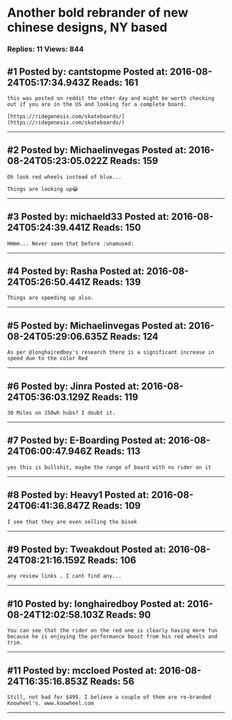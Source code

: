 # Another bold rebrander of new chinese designs, NY based

### Replies: 11 Views: 844

## \#1 Posted by: cantstopme Posted at: 2016-08-24T05:17:34.943Z Reads: 161

```
this was posted on reddit the other day and might be worth checking out if you are in the US and looking for a complete board.

[https://ridegenesis.com/skateboards/](https://ridegenesis.com/skateboards/)
```

---
## \#2 Posted by: Michaelinvegas Posted at: 2016-08-24T05:23:05.022Z Reads: 159

```
Oh look red wheels instead of blue...

Things are looking up😂
```

---
## \#3 Posted by: michaeld33 Posted at: 2016-08-24T05:24:39.441Z Reads: 150

```
Hmmm... Never seen that before :unamused:
```

---
## \#4 Posted by: Rasha Posted at: 2016-08-24T05:26:50.441Z Reads: 139

```
Things are speeding up also.
```

---
## \#5 Posted by: Michaelinvegas Posted at: 2016-08-24T05:29:06.635Z Reads: 124

```
As per @longhairedboy's research there is a significant increase in speed due to the color Red
```

---
## \#6 Posted by: Jinra Posted at: 2016-08-24T05:36:03.129Z Reads: 119

```
30 Miles on 150wh hubs? I doubt it.
```

---
## \#7 Posted by: E-Boarding Posted at: 2016-08-24T06:00:47.946Z Reads: 113

```
yes this is bullshit, maybe the range of board with no rider on it
```

---
## \#8 Posted by: Heavy1 Posted at: 2016-08-24T06:41:36.847Z Reads: 109

```
I see that they are even selling the bisek
```

---
## \#9 Posted by: Tweakdout Posted at: 2016-08-24T08:21:16.159Z Reads: 106

```
any review links , I cant find any...
```

---
## \#10 Posted by: longhairedboy Posted at: 2016-08-24T12:02:58.103Z Reads: 90

```
You can see that the rider on the red one is clearly having more fun because he is enjoying the performance boost from his red wheels and trim.
```

---
## \#11 Posted by: mccloed Posted at: 2016-08-24T16:35:16.853Z Reads: 56

```
Still, not bad for $499. I believe a couple of them are re-branded Koowheel's. www.koowheel.com
```

---
